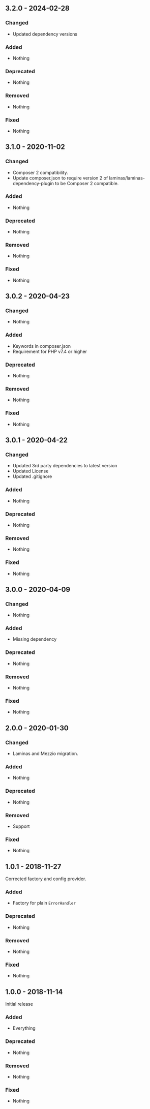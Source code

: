 ## 3.2.0 - 2024-02-28

### Changed
* Updated dependency versions

### Added
* Nothing

### Deprecated
* Nothing

### Removed
* Nothing

### Fixed
* Nothing

## 3.1.0 - 2020-11-02

### Changed
* Composer 2 compatibility.
* Update composer.json to require version 2 of laminas/laminas-dependency-plugin to be Composer 2 compatible.

### Added
* Nothing

### Deprecated
* Nothing

### Removed
* Nothing

### Fixed
* Nothing

## 3.0.2 - 2020-04-23

### Changed
* Nothing

### Added
* Keywords in composer.json
* Requirement for PHP v7.4 or higher

### Deprecated
* Nothing

### Removed
* Nothing

### Fixed
* Nothing

## 3.0.1 - 2020-04-22

### Changed
* Updated 3rd party dependencies to latest version
* Updated License
* Updated .gitignore

### Added
* Nothing

### Deprecated
* Nothing

### Removed
* Nothing

### Fixed
* Nothing

## 3.0.0 - 2020-04-09

### Changed
* Nothing

### Added
* Missing dependency

### Deprecated
* Nothing

### Removed
* Nothing

### Fixed
* Nothing

## 2.0.0 - 2020-01-30

### Changed
* Laminas and Mezzio migration.

### Added
* Nothing

### Deprecated
* Nothing

### Removed
* Support

### Fixed
* Nothing


## 1.0.1 - 2018-11-27

Corrected factory and config provider.

### Added
* Factory for plain `ErrorHandler`

### Deprecated
* Nothing

### Removed
* Nothing

### Fixed
* Nothing


## 1.0.0 - 2018-11-14

Initial release

### Added
* Everything

### Deprecated
* Nothing

### Removed
* Nothing

### Fixed
* Nothing
